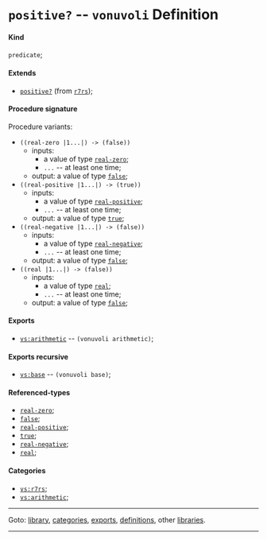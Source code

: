 

<a id='definition__vonuvoli__positive_3f'></a>

# `positive?` -- `vonuvoli` Definition


<a id='definition__vonuvoli__positive_3f__kind'></a>

#### Kind

`predicate`;


<a id='definition__vonuvoli__positive_3f__extends'></a>

#### Extends

 * [`positive?`](../../r7rs/definitions/positive_3f.md#definition__r7rs__positive_3f) (from [`r7rs`](../../r7rs/_index.md#library__r7rs));


<a id='definition__vonuvoli__positive_3f__procedure-signature'></a>

#### Procedure signature

Procedure variants:
 * `((real-zero |1...|) -> (false))`
   * inputs:
     * a value of type [`real-zero`](../../r7rs/types/real-zero.md#type__r7rs__real-zero);
     * `...` -- at least one time;
   * output: a value of type [`false`](../../r7rs/types/false.md#type__r7rs__false);
 * `((real-positive |1...|) -> (true))`
   * inputs:
     * a value of type [`real-positive`](../../r7rs/types/real-positive.md#type__r7rs__real-positive);
     * `...` -- at least one time;
   * output: a value of type [`true`](../../r7rs/types/true.md#type__r7rs__true);
 * `((real-negative |1...|) -> (false))`
   * inputs:
     * a value of type [`real-negative`](../../r7rs/types/real-negative.md#type__r7rs__real-negative);
     * `...` -- at least one time;
   * output: a value of type [`false`](../../r7rs/types/false.md#type__r7rs__false);
 * `((real |1...|) -> (false))`
   * inputs:
     * a value of type [`real`](../../r7rs/types/real.md#type__r7rs__real);
     * `...` -- at least one time;
   * output: a value of type [`false`](../../r7rs/types/false.md#type__r7rs__false);


<a id='definition__vonuvoli__positive_3f__exports'></a>

#### Exports

 * [`vs:arithmetic`](../../vonuvoli/exports/vs_3a_arithmetic.md#export__vonuvoli__vs_3a_arithmetic) -- `(vonuvoli arithmetic)`;


<a id='definition__vonuvoli__positive_3f__exports-recursive'></a>

#### Exports recursive

 * [`vs:base`](../../vonuvoli/exports/vs_3a_base.md#export__vonuvoli__vs_3a_base) -- `(vonuvoli base)`;


<a id='definition__vonuvoli__positive_3f__referenced-types'></a>

#### Referenced-types

 * [`real-zero`](../../r7rs/types/real-zero.md#type__r7rs__real-zero);
 * [`false`](../../r7rs/types/false.md#type__r7rs__false);
 * [`real-positive`](../../r7rs/types/real-positive.md#type__r7rs__real-positive);
 * [`true`](../../r7rs/types/true.md#type__r7rs__true);
 * [`real-negative`](../../r7rs/types/real-negative.md#type__r7rs__real-negative);
 * [`real`](../../r7rs/types/real.md#type__r7rs__real);


<a id='definition__vonuvoli__positive_3f__categories'></a>

#### Categories

 * [`vs:r7rs`](../../vonuvoli/categories/vs_3a_r7rs.md#category__vonuvoli__vs_3a_r7rs);
 * [`vs:arithmetic`](../../vonuvoli/categories/vs_3a_arithmetic.md#category__vonuvoli__vs_3a_arithmetic);

----

Goto: [library](../../vonuvoli/_index.md#library__vonuvoli), [categories](../../vonuvoli/categories/_index.md#toc__vonuvoli__categories), [exports](../../vonuvoli/exports/_index.md#toc__vonuvoli__exports), [definitions](../../vonuvoli/definitions/_index.md#toc__vonuvoli__definitions), other [libraries](../../_libraries.md#toc__libraries).

----

